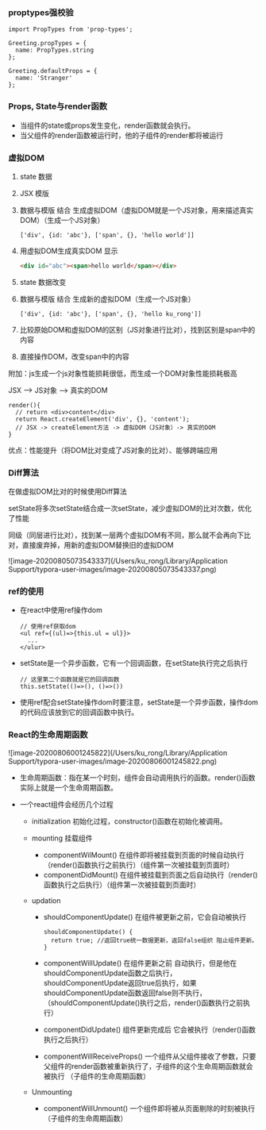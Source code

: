 ### proptypes强校验

~~~react
import PropTypes from 'prop-types';

Greeting.propTypes = {
  name: PropTypes.string
};

Greeting.defaultProps = {
  name: 'Stranger'
};
~~~

### Props, State与render函数

* 当组件的state或props发生变化，render函数就会执行。
* 当父组件的render函数被运行时，他的子组件的render都将被运行

### 虚拟DOM

1. state 数据

2. JSX 模版

3. 数据与模版 结合 生成虚拟DOM（虚拟DOM就是一个JS对象，用来描述真实DOM）（生成一个JS对象）

   ~~~
   ['div', {id: 'abc'}, ['span', {}, 'hello world']]
   ~~~

4. 用虚拟DOM生成真实DOM 显示

   ~~~html
   <div id="abc"><span>hello world</span></div>
   ~~~

5. state 数据改变

6. 数据与模版 结合 生成新的虚拟DOM（生成一个JS对象）

   ~~~
   ['div', {id: 'abc'}, ['span', {}, 'hello ku_rong']]
   ~~~

7. 比较原始DOM和虚拟DOM的区别（JS对象进行比对），找到区别是span中的内容

8. 直接操作DOM，改变span中的内容

附加：js生成一个js对象性能损耗很低，而生成一个DOM对象性能损耗极高

JSX --> JS对象 --> 真实的DOM

~~~react
render(){
  // return <div>content</div>
  return React.createElement('div', {}, 'content');
  // JSX -> createElement方法 -> 虚拟DOM（JS对象）-> 真实的DOM
}
~~~

优点：性能提升（将DOM比对变成了JS对象的比对）、能够跨端应用

### Diff算法

在做虚拟DOM比对的时候使用Diff算法

setState将多次setState结合成一次setState，减少虚拟DOM的比对次数，优化了性能 

同级（同层进行比对），找到某一层两个虚拟DOM有不同，那么就不会再向下比对，直接废弃掉，用新的虚拟DOM替换旧的虚拟DOM

![image-20200805073543337](/Users/ku_rong/Library/Application Support/typora-user-images/image-20200805073543337.png)





### ref的使用

* 在react中使用ref操作dom

  ~~~react
  // 使用ref获取dom
  <ul ref={(ul)=>{this.ul = ul}}>
    ...
  </ulur>
  ~~~

  

* setState是一个异步函数，它有一个回调函数，在setState执行完之后执行

  ~~~react
  // 这里第二个函数就是它的回调函数
  this.setState(()=>(), ()=>())
  ~~~

* 使用ref配合setState操作dom时要注意，setState是一个异步函数，操作dom的代码应该放到它的回调函数中执行。



### React的生命周期函数

![image-20200806001245822](/Users/ku_rong/Library/Application Support/typora-user-images/image-20200806001245822.png)

* 生命周期函数：指在某一个时刻，组件会自动调用执行的函数。render()函数实际上就是一个生命周期函数。

* 一个react组件会经历几个过程

  * initialization 初始化过程，constructor()函数在初始化被调用。

  * mounting 挂载组件

    * componentWilMount() 在组件即将被挂载到页面的时候自动执行（render()函数执行之前执行）（组件第一次被挂载到页面时）
    * componentDidMount() 在组件被挂载到页面之后自动执行（render()函数执行之后执行）（组件第一次被挂载到页面时）

  * updation

    * shouldComponentUpdate() 在组件被更新之前，它会自动被执行

      ~~~react
      shouldComponentUpdate() {
        return true; //返回true统一数据更新，返回false组织 阻止组件更新。
      }
      ~~~

      

    * componentWillUpdate() 在组件更新之前 自动执行，但是他在shouldComponentUpdate函数之后执行，shouldComponentUpdate返回true后执行，如果shouldComponentUpdate函数返回false则不执行，（shouldComponentUpdate()执行之后，render()函数执行之前执行）

    * componentDidUpdate() 组件更新完成后 它会被执行（render()函数执行之后执行）

    * componentWillReceiveProps() 一个组件从父组件接收了参数，只要父组件的render函数被重新执行了，子组件的这个生命周期函数就会被执行 （子组件的生命周期函数）

  * Unmounting

    * componentWillUnmount() 一个组件即将被从页面剔除的时刻被执行 （子组件的生命周期函数）

